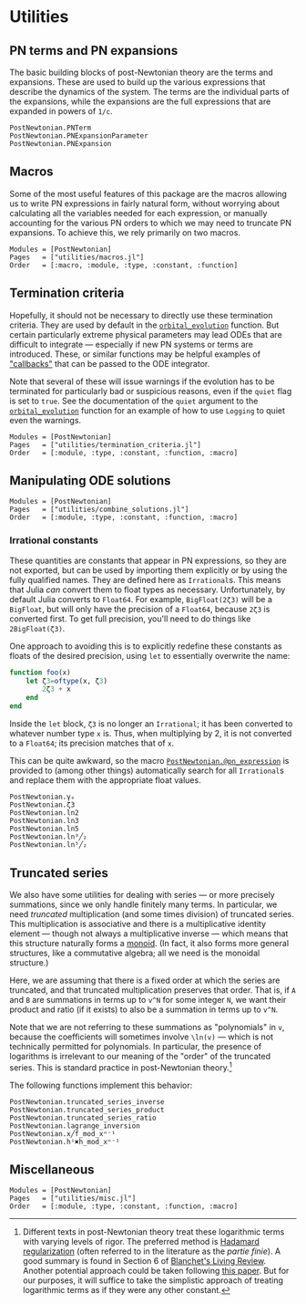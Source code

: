 # Utilities

## PN terms and PN expansions

The basic building blocks of post-Newtonian theory are the terms and
expansions.  These are used to build up the various expressions that
describe the dynamics of the system.  The terms are the individual
parts of the expansions, while the expansions are the full expressions
that are expanded in powers of ``1/c``.

```@docs
PostNewtonian.PNTerm
PostNewtonian.PNExpansionParameter
PostNewtonian.PNExpansion
```

## Macros

Some of the most useful features of this package are the macros allowing us to
write PN expressions in fairly natural form, without worrying about calculating
all the variables needed for each expression, or manually accounting for the
various PN orders to which we may need to truncate PN expansions.  To achieve
this, we rely primarily on two macros.

```@autodocs
Modules = [PostNewtonian]
Pages   = ["utilities/macros.jl"]
Order   = [:macro, :module, :type, :constant, :function]
```

## Termination criteria

Hopefully, it should not be necessary to directly use these termination
criteria.  They are used by default in the [`orbital_evolution`](@ref) function.
But certain particularly extreme physical parameters may lead ODEs that are
difficult to integrate — especially if new PN systems or terms are introduced.
These, or similar functions may be helpful examples of
["callbacks"](https://docs.sciml.ai/DiffEqDocs/stable/features/callback_functions/)
that can be passed to the ODE integrator.

Note that several of these will issue warnings if the evolution has to be
terminated for particularly bad or suspicious reasons, even if the `quiet` flag
is set to `true`.  See the documentation of the `quiet` argument to the
[`orbital_evolution`](@ref) function for an example of how to use `Logging` to
quiet even the warnings.

```@autodocs
Modules = [PostNewtonian]
Pages   = ["utilities/termination_criteria.jl"]
Order   = [:module, :type, :constant, :function, :macro]
```

## Manipulating ODE solutions

```@autodocs
Modules = [PostNewtonian]
Pages   = ["utilities/combine_solutions.jl"]
Order   = [:module, :type, :constant, :function, :macro]
```

### Irrational constants

These quantities are constants that appear in PN expressions, so they are not
exported, but can be used by importing them explicitly or by using the fully
qualified names.  They are defined here as `Irrational`s.  This means that Julia
*can* convert them to float types as necessary.  Unfortunately, by default Julia
converts to `Float64`.  For example, `BigFloat(2ζ3)` will be a `BigFloat`, but
will only have the precision of a `Float64`, because `2ζ3` is converted first.
To get full precision, you'll need to do things like `2BigFloat(ζ3)`.

One approach to avoiding this is to explicitly redefine these constants as
floats of the desired precision, using `let` to essentially overwrite the name:

```julia
function foo(x)
    let ζ3=oftype(x, ζ3)
        2ζ3 + x
    end
end
```

Inside the `let` block, `ζ3` is no longer an `Irrational`; it has been converted
to whatever number type `x` is.  Thus, when multiplying by 2, it is not
converted to a `Float64`; its precision matches that of `x`.

This can be quite awkward, so the macro [`PostNewtonian.@pn_expression`](@ref)
is provided to (among other things) automatically search for all `Irrational`s
and replace them with the appropriate float values.

```@docs
PostNewtonian.γₑ
PostNewtonian.ζ3
PostNewtonian.ln2
PostNewtonian.ln3
PostNewtonian.ln5
PostNewtonian.ln³╱₂
PostNewtonian.ln⁵╱₂
```

## Truncated series

We also have some utilities for dealing with series — or more
precisely summations, since we only handle finitely many terms.  In
particular, we need *truncated* multiplication (and some times
division) of truncated series.  This multiplication is associative and
there is a multiplicative identity element — though not always a
multiplicative inverse — which means that this structure naturally
forms a [monoid](https://en.wikipedia.org/wiki/Monoid).  (In fact, it
also forms more general structures, like a commutative algebra; all we
need is the monoidal structure.)

Here, we are assuming that there is a fixed order at which the series
are truncated, and that truncated multiplication preserves that order.
That is, if ``A`` and ``B`` are summations in terms up to ``v^N`` for
some integer ``N``, we want their product and ratio (if it exists) to
also be a summation in terms up to ``v^N``.

Note that we are not referring to these summations as "polynomials" in
``v``, because the coefficients will sometimes involve ``\ln(v)`` —
which is not technically permitted for polynomials.  In particular,
the presence of logarithms is irrelevant to our meaning of the "order"
of the truncated series.  This is standard practice in post-Newtonian
theory.[^1]

[^1]: Different texts in post-Newtonian theory treat these logarithmic
      terms with varying levels of rigor.  The preferred method is
      [Hadamard
      regularization](https://en.wikipedia.org/wiki/Hadamard_regularization)
      (often referred to in the literature as the *partie finie*).  A
      good summary is found in Section 6 of [Blanchet's Living
      Review](https://link.springer.com/article/10.12942/lrr-2014-2).
      Another potential approach could be taken following [this
      paper](https://doi.org/10.1016/0001-8708(89)90079-0).  But for
      our purposes, it will suffice to take the simplistic approach of
      treating logarithmic terms as if they were any other constant.

The following functions implement this behavior:

```@docs
PostNewtonian.truncated_series_inverse
PostNewtonian.truncated_series_product
PostNewtonian.truncated_series_ratio
PostNewtonian.lagrange_inversion
PostNewtonian.x╱f_mod_xⁿ⁻¹
PostNewtonian.hⁱ✖h_mod_xⁿ⁻¹
```

## Miscellaneous

```@autodocs
Modules = [PostNewtonian]
Pages   = ["utilities/misc.jl"]
Order   = [:module, :type, :constant, :function, :macro]
```
